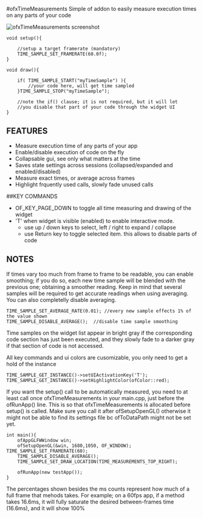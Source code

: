 #ofxTimeMeasurements
Simple of addon to easily measure execution times on any parts of your code

![ofxTimeMeasurements screenshot](https://farm3.staticflickr.com/2907/14501389525_ec53ea6b42_o.png)

	void setup(){	
	
		//setup a target framerate (mandatory)
		TIME_SAMPLE_SET_FRAMERATE(60.0f);  
	}	

	void draw(){		
	
		if( TIME_SAMPLE_START("myTimeSample") ){ 
			//your code here, will get time sampled
		}TIME_SAMPLE_STOP("myTimeSample"); 
		
		//note the if() clause; it is not required, but it will let
		//you disable that part of your code through the widget UI
	}


## FEATURES

*	Measure execution time of any parts of your app
*	Enable/disable execution of code on the fly
*	Collapsable gui, see only what matters at the time
*	Saves state settings across sessions (collapsed/expanded and enabled/disabled)
*	Measure exact times, or average across frames
*	Highlight frquently used calls, slowly fade unused calls

##KEY COMMANDS
*	OF_KEY_PAGE_DOWN to toggle all time measuring and drawing of the widget
* 	'T' when widget is visible (enabled) to enable interactive mode.
	* use up / down keys to select, left / right to expand / collapse
	* use Return key to toggle selected item. this allows to disable parts of code

## NOTES


If times vary too much from frame to frame to be readable, you can enable smoothing; if you do so, each new time sample will be blended with the previous one; obtaining a smoother reading. Keep in mind that several samples will be required to get accurate readings when using averaging. You can also completelly disable averaging.

	TIME_SAMPLE_SET_AVERAGE_RATE(0.01); //every new sample effects 1% of the value shown 
	TIME_SAMPLE_DISABLE_AVERAGE();  //disable time sample smoothing
	

Time samples on the widget list appear in bright gray if the corresponding code section has just been executed, and they slowly fade to a darker gray if that section of code is not accessed.


All key commands and ui colors are cusomizable, you only need to get a hold of the instance

	TIME_SAMPLE_GET_INSTANCE()->setUIActivationKey('T');
	TIME_SAMPLE_GET_INSTANCE()->setHighlightColor(ofColor::red);
	

If you want the setup() call to be automatically measured, you need to at least call once ofxTimeMeasurements in your main.cpp, just before the ofRunApp() line. This is so that ofxTimeMeasurements is allocated before setup() is called. Make sure you call it after ofSetupOpenGL() otherwise it might not be able to find its settings file bc ofToDataPath might not be set yet. 

	int main(){
		ofAppGLFWWindow win;	
		ofSetupOpenGL(&win, 1680,1050, OF_WINDOW);		TIME_SAMPLE_SET_FRAMERATE(60);
		TIME_SAMPLE_DISABLE_AVERAGE();
		TIME_SAMPLE_SET_DRAW_LOCATION(TIME_MEASUREMENTS_TOP_RIGHT);
	
		ofRunApp(new testApp());
	}


The percentages shown besides the ms counts represent how much of a full frame that mehods takes. For example; on a 60fps app, if a method takes 16.6ms, it will fully saturate the desired between-frames time (16.6ms), and it will show 100%

